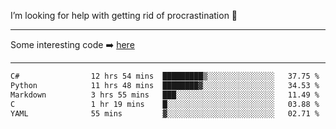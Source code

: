I’m looking for help with getting rid of procrastination 🤔

-----

Some interesting code :arrow_right: [here](https://github.com/zhen8838/playground)

-----

<!--START_SECTION:waka-->

```txt
C#                12 hrs 54 mins  █████████▒░░░░░░░░░░░░░░░   37.75 %
Python            11 hrs 48 mins  ████████▓░░░░░░░░░░░░░░░░   34.53 %
Markdown          3 hrs 55 mins   ███░░░░░░░░░░░░░░░░░░░░░░   11.49 %
C                 1 hr 19 mins    █░░░░░░░░░░░░░░░░░░░░░░░░   03.88 %
YAML              55 mins         ▓░░░░░░░░░░░░░░░░░░░░░░░░   02.71 %
```

<!--END_SECTION:waka-->

<!--
**zhen8838/zhen8838** is a ✨ _special_ ✨ repository because its `README.md` (this file) appears on your GitHub profile.

Here are some ideas to get you started:

- 🔭 I’m currently working on ...
- 🌱 I’m currently learning ...
- 👯 I’m looking to collaborate on ...
 ...
- 💬 Ask me about ...
- 📫 How to reach me: ...
- 😄 Pronouns: ...
- ⚡ Fun fact: ...
-->
